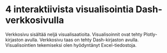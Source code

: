 # 4 interaktiivista visualisointia Dash-verkkosivulla

Verkkosivu sisältää neljä visualisaatioita. Visualisoinnit ovat tehty Plotly-kirjaston avulla. Verkkosivu taas on tehty Dash-kirjaston avulla. Visualisointien tekemiseksi olen hyödyntänyt Excel-tiedostoja.
